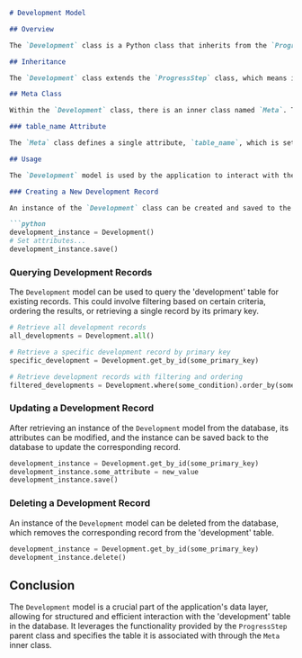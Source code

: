```markdown
# Development Model

## Overview

The `Development` class is a Python class that inherits from the `ProgressStep` class, which is presumably a part of a larger application's database models, specifically related to tracking the progress of certain steps or tasks. The `Development` class represents a specific type of progress step that is stored in a database table named 'development'.

## Inheritance

The `Development` class extends the `ProgressStep` class, which means it inherits all the methods, attributes, and properties of the `ProgressStep` class. This inheritance implies that `Development` is a specialized form of `ProgressStep` that may add additional functionality or simply serve as a semantic distinction within the application's domain.

## Meta Class

Within the `Development` class, there is an inner class named `Meta`. This inner class is a convention used in many ORMs (Object-Relational Mapping) to provide metadata about the model it is contained within.

### table_name Attribute

The `Meta` class defines a single attribute, `table_name`, which is set to the string `'development'`. This attribute specifies the name of the database table that the `Development` model is associated with. When the ORM interacts with the database, it will refer to the 'development' table for operations involving instances of the `Development` class.

## Usage

The `Development` model is used by the application to interact with the corresponding 'development' table in the database. Here are some potential ways the `Development` model might be used in the project:

### Creating a New Development Record

An instance of the `Development` class can be created and saved to the database, representing a new record in the 'development' table. This would typically involve setting various attributes inherited from `ProgressStep` and any that are unique to `Development`, then calling a method to save the instance to the database.

```python
development_instance = Development()
# Set attributes...
development_instance.save()
```

### Querying Development Records

The `Development` model can be used to query the 'development' table for existing records. This could involve filtering based on certain criteria, ordering the results, or retrieving a single record by its primary key.

```python
# Retrieve all development records
all_developments = Development.all()

# Retrieve a specific development record by primary key
specific_development = Development.get_by_id(some_primary_key)

# Retrieve development records with filtering and ordering
filtered_developments = Development.where(some_condition).order_by(some_ordering)
```

### Updating a Development Record

After retrieving an instance of the `Development` model from the database, its attributes can be modified, and the instance can be saved back to the database to update the corresponding record.

```python
development_instance = Development.get_by_id(some_primary_key)
development_instance.some_attribute = new_value
development_instance.save()
```

### Deleting a Development Record

An instance of the `Development` model can be deleted from the database, which removes the corresponding record from the 'development' table.

```python
development_instance = Development.get_by_id(some_primary_key)
development_instance.delete()
```

## Conclusion

The `Development` model is a crucial part of the application's data layer, allowing for structured and efficient interaction with the 'development' table in the database. It leverages the functionality provided by the `ProgressStep` parent class and specifies the table it is associated with through the `Meta` inner class.
```